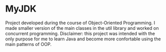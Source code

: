 # MyJDK
Project developed during the course of Object-Oriented Programming.
I made smaller version of the main classes in the util library and worked on concurrent programming.
Disclaimer: this project was intended with the only purpose for me to learn Java and become more confortable using the main patterns of OOP.

